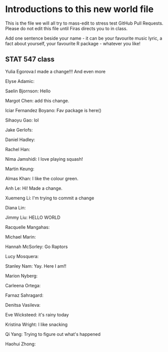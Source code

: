 # Introductions to this new world file

This is the file we will all try to mass-edit to stress test GitHub Pull Requests.
Please do not edit this file until Firas directs you to in class.

Add one sentence beside your name - it can be your favourite music lyric, a fact about yourself, your favourite R package - whatever you like!

## STAT 547 class

Yulia Egorova:I made a change!!! And even more

Elyse Adamic: 

Saelin Bjornson: Hello

Margot Chen: add this change.

Iciar Fernandez Boyano: Fav package is here()

Sihaoyu Gao: lol

Jake Gerlofs: 

Daniel Hadley: 

Rachel Han: 

Nima Jamshidi: I love playing squash!

Martin Keung: 

Almas Khan: I like the colour green.

Anh Le: Hi! Made a change.

Xuemeng Li: I'm trying to commit a change

Diana Lin: 

Jimmy Liu: HELLO WORLD

Racquelle Mangahas: 

Michael Marin: 

Hannah McSorley: Go Raptors 

Lucy Mosquera: 

Stanley Nam: Yay. Here I am!! 

Marion Nyberg: 

Carleena Ortega: 

Farnaz Sahragard: 

Denitsa Vasileva: 

Eve Wicksteed: it's rainy today

Kristina Wright: I like snacking

Qi Yang: Trying to figure out what's happened

Haohui Zhong: 

